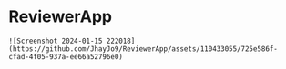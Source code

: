 # ReviewerApp
```Bootstrap and php for db
![Screenshot 2024-01-15 222018](https://github.com/JhayJo9/ReviewerApp/assets/110433055/725e586f-cfad-4f05-937a-ee66a52796e0) 
